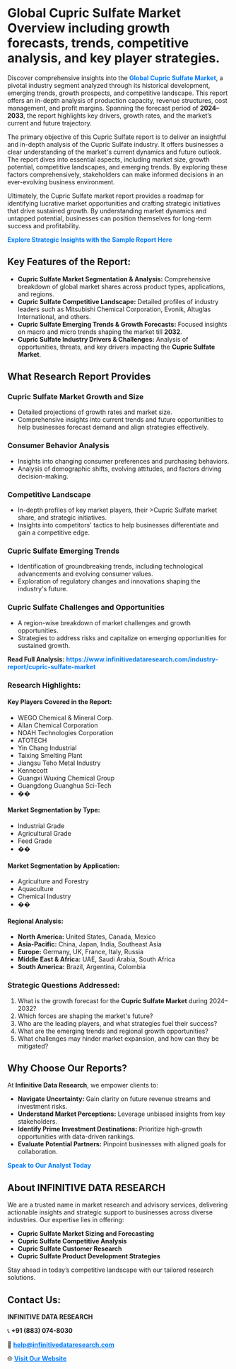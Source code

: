 <h1>Global Cupric Sulfate Market Overview including growth forecasts, trends, competitive analysis, and key player strategies.</h1>
<p>
Discover comprehensive insights into the 
<a href="https://www.infinitivedataresearch.com/industry-report/cupric-sulfate-market" rel="dofollow" style="color: #007BFF; text-decoration: none;"><strong>Global Cupric Sulfate Market</strong></a>, a pivotal industry segment analyzed through its historical development, emerging trends, growth prospects, and competitive landscape. This report offers an in-depth analysis of production capacity, revenue structures, cost management, and profit margins. Spanning the forecast period of <strong>2024–2033</strong>, the report highlights key drivers, growth rates, and the market’s current and future trajectory.
</p>
<p>
The primary objective of this Cupric Sulfate report is to deliver an insightful and in-depth analysis of the Cupric Sulfate industry. It offers businesses a clear understanding of the market's current dynamics and future outlook. The report dives into essential aspects, including market size, growth potential, competitive landscapes, and emerging trends. By exploring these factors comprehensively, stakeholders can make informed decisions in an ever-evolving business environment.
</p>
<p>
Ultimately, the Cupric Sulfate market report provides a roadmap for identifying lucrative market opportunities and crafting strategic initiatives that drive sustained growth. By understanding market dynamics and untapped potential, businesses can position themselves for long-term success and profitability.
</p>
<p>
<a href="https://www.infinitivedataresearch.com/request-sample/reportId=104940" style="color: #007BFF; text-decoration: none;"><strong>Explore Strategic Insights with the Sample Report Here</strong></a>
</p>

<h2>Key Features of the Report:</h2>
<ul>
<li><strong>Cupric Sulfate Market Segmentation & Analysis:</strong> Comprehensive breakdown of global market shares across product types, applications, and regions.</li>
<li><strong>Cupric Sulfate Competitive Landscape:</strong> Detailed profiles of industry leaders such as Mitsubishi Chemical Corporation, Evonik, Altuglas International, and others.</li>
<li><strong>Cupric Sulfate Emerging Trends & Growth Forecasts:</strong> Focused insights on macro and micro trends shaping the market till <strong>2032</strong>.</li>
<li><strong>Cupric Sulfate Industry Drivers & Challenges:</strong> Analysis of opportunities, threats, and key drivers impacting the <strong>Cupric Sulfate Market</strong>.</li>
</ul>

<h2>What Research Report Provides</h2>
<h3>Cupric Sulfate Market Growth and Size</h3>
<ul>
<li>Detailed projections of growth rates and market size.</li>
<li>Comprehensive insights into current trends and future opportunities to help businesses forecast demand and align strategies effectively.</li>
</ul>

<h3>Consumer Behavior Analysis</h3>
<ul>
<li>Insights into changing consumer preferences and purchasing behaviors.</li>
<li>Analysis of demographic shifts, evolving attitudes, and factors driving decision-making.</li>
</ul>

<h3>Competitive Landscape</h3>
<ul>
<li>In-depth profiles of key market players, their >Cupric Sulfate market share, and strategic initiatives.</li>
<li>Insights into competitors' tactics to help businesses differentiate and gain a competitive edge.</li>
</ul>

<h3>Cupric Sulfate Emerging Trends</h3>
<ul>
<li>Identification of groundbreaking trends, including technological advancements and evolving consumer values.</li>
<li>Exploration of regulatory changes and innovations shaping the industry's future.</li>
</ul>

<h3>Cupric Sulfate Challenges and Opportunities</h3>
<ul>
<li>A region-wise breakdown of market challenges and growth opportunities.</li>
<li>Strategies to address risks and capitalize on emerging opportunities for sustained growth.</li>
</ul>
<p><strong>Read Full Analysis:</strong> <a href="https://www.infinitivedataresearch.com/industry-report/cupric-sulfate-market" rel="dofollow" style="color: #007BFF; text-decoration: none;"><strong>https://www.infinitivedataresearch.com/industry-report/cupric-sulfate-market</strong></a></p>
<h3>Research Highlights:</h3>
<h4>Key Players Covered in the Report:</h4>
<ul><li>WEGO Chemical &amp; Mineral Corp.</li><li>Allan Chemical Corporation</li><li>NOAH Technologies Corporation</li><li>ATOTECH</li><li>Yin Chang Industrial</li><li>Taixing Smelting Plant</li><li>Jiangsu Teho Metal Industry</li><li>Kennecott</li><li>Guangxi Wuxing Chemical Group</li><li>Guangdong Guanghua Sci-Tech</li><li>��</li></ul>
<h4>Market Segmentation by Type:</h4>
<ul><li>Industrial Grade</li><li>Agricultural Grade</li><li>Feed Grade</li><li>��</li></ul>
<h4>Market Segmentation by Application:</h4>
<ul><li>Agriculture and Forestry</li><li>Aquaculture</li><li>Chemical Industry</li><li>��</li></ul>

<h4>Regional Analysis:</h4>
<ul>
<li><strong>North America:</strong> United States, Canada, Mexico</li>
<li><strong>Asia-Pacific:</strong> China, Japan, India, Southeast Asia</li>
<li><strong>Europe:</strong> Germany, UK, France, Italy, Russia</li>
<li><strong>Middle East & Africa:</strong> UAE, Saudi Arabia, South Africa</li>
<li><strong>South America:</strong> Brazil, Argentina, Colombia</li>
</ul>

<h3>Strategic Questions Addressed:</h3>
<ol>
<li>What is the growth forecast for the <strong>Cupric Sulfate Market</strong> during 2024–2032?</li>
<li>Which forces are shaping the market's future?</li>
<li>Who are the leading players, and what strategies fuel their success?</li>
<li>What are the emerging trends and regional growth opportunities?</li>
<li>What challenges may hinder market expansion, and how can they be mitigated?</li>
</ol>

<h2>Why Choose Our Reports?</h2>
<p>At <strong>Infinitive Data Research</strong>, we empower clients to:</p>
<ul>
<li><strong>Navigate Uncertainty:</strong> Gain clarity on future revenue streams and investment risks.</li>
<li><strong>Understand Market Perceptions:</strong> Leverage unbiased insights from key stakeholders.</li>
<li><strong>Identify Prime Investment Destinations:</strong> Prioritize high-growth opportunities with data-driven rankings.</li>
<li><strong>Evaluate Potential Partners:</strong> Pinpoint businesses with aligned goals for collaboration.</li>
</ul>
<p><a href="https://www.infinitivedataresearch.com/industry-report/cupric-sulfate-market" rel="dofollow" style="color: #007BFF; text-decoration: none;"><strong>Speak to Our Analyst Today</strong></a></p>

<h2>About INFINITIVE DATA RESEARCH</h2>
<p>We are a trusted name in market research and advisory services, delivering actionable insights and strategic support to businesses across diverse industries. Our expertise lies in offering:</p>
<ul>
<li><strong>Cupric Sulfate Market Sizing and Forecasting</strong></li>
<li><strong>Cupric Sulfate Competitive Analysis</strong></li>
<li><strong>Cupric Sulfate Customer Research</strong></li>
<li><strong>Cupric Sulfate Product Development Strategies</strong></li>
</ul>
<p>Stay ahead in today’s competitive landscape with our tailored research solutions.</p>

<h2>Contact Us:</h2>
<p><strong>INFINITIVE DATA RESEARCH</strong></p>
<p>📞 <strong>+91 (883) 074-8030</strong></p>
<p>📧 <strong><a href="mailto:help@infinitivedataresearch.com" style="color: #007BFF;">help@infinitivedataresearch.com</a></strong></p>
<p>🌐 <strong><a href="https://www.infinitivedataresearch.com" rel="dofollow" style="color: #007BFF;">Visit Our Website</a></strong></p>